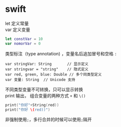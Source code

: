 # swift

let 定义常量\
var 定义变量

```swift
let constVar = 10
var nomorVar = 0 
```

类型标注（type annotation) ，变量名后追加冒号和空格 `: `

```
var stringVar: String 		// 显示定义
var stringvar = "string"  	// 隐式定义
var red, green, blue: Double // 多个同类型定义
var 变量: String  // Unicode 支持
```

不同类型变量不可转换，只可以显示转换\
print 输出， 组合变量的两种方式 `+` 和 `\()`

```swift
print("你好"+String(red))
print("你好 \(red))")
```

非强制使用`;`，多行合并的时候可以使用`;`隔开


